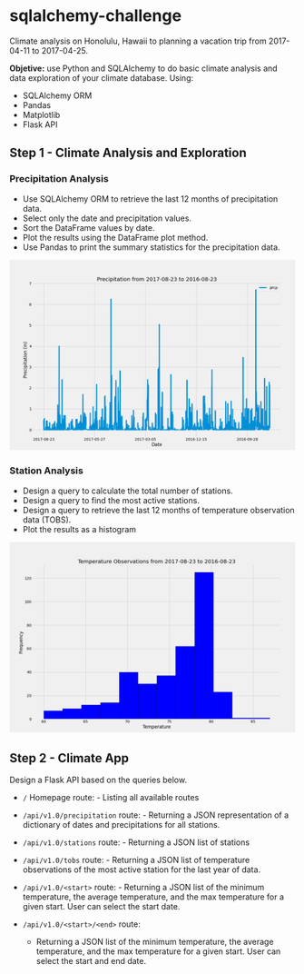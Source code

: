 # sqlalchemy-challenge
Climate analysis on Honolulu, Hawaii to planning a vacation trip from 2017-04-11 to 2017-04-25.

**Objetive:** use Python and SQLAlchemy to do basic climate analysis and data exploration of your climate database. Using:
  - SQLAlchemy ORM
  - Pandas
  - Matplotlib
  - Flask API

## Step 1 - Climate Analysis and Exploration

### Precipitation Analysis

  - Use SQLAlchemy ORM to retrieve the last 12 months of precipitation data.
  - Select only the date and precipitation values.
  - Sort the DataFrame values by date.
  - Plot the results using the DataFrame plot method.
  - Use Pandas to print the summary statistics for the precipitation data.

![Precipitation](Images/precipitation.png)

### Station Analysis

  - Design a query to calculate the total number of stations.
  - Design a query to find the most active stations.
  - Design a query to retrieve the last 12 months of temperature observation data (TOBS).
  - Plot the results as a histogram

![Histogram](Images/Temp_Histograms.png)

## Step 2 - Climate App
Design a Flask API based on the queries below.

   - `/` Homepage route:
   	- Listing all available routes

   - `/api/v1.0/precipitation` route:
	- Returning a JSON representation of a dictionary of dates and precipitations for all stations.
 
   - `/api/v1.0/stations` route:
	- Returning a JSON list of stations

   - `/api/v1.0/tobs` route:
	- Returning a JSON list of temperature observations of the most active station for the last year of data.

   - `/api/v1.0/<start>` route:
	- Returning a JSON list of the minimum temperature, the average temperature, and the max temperature for a given start. User can select the start date.

- `/api/v1.0/<start>/<end>` route:
	- Returning a JSON list of the minimum temperature, the average temperature, and the max temperature for a given start. User can select the start and end date.
